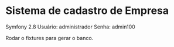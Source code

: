 Sistema de cadastro de Empresa
========================

Symfony 2.8
Usuário: administrador
Senha: admin100

Rodar o fixtures para gerar o banco.